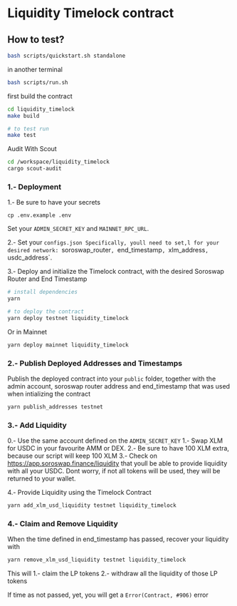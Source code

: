# Liquidity Timelock contract

## How to test?

```bash
bash scripts/quickstart.sh standalone
```

in another terminal

```bash
bash scripts/run.sh
```

first build the contract

```bash
cd liquidity_timelock
make build

# to test run
make test
```

Audit With Scout
```bash
cd /workspace/liquidity_timelock
cargo scout-audit
```

### 1.- Deployment
1.- Be sure to have your secrets
```
cp .env.example .env
```
Set your `ADMIN_SECRET_KEY` and `MAINNET_RPC_URL`.

2.- Set your `configs.json
Specifically, youll need to set,l for your desired network: `soroswap_router`, `end_timestamp`, `xlm_address`, `usdc_address`.

3.- Deploy and initialize the Timelock contract, with the desired Soroswap Router and End Timestamp
```bash
# install dependencies
yarn

# to deploy the contract
yarn deploy testnet liquidity_timelock
```
Or in Mainnet
```bash
yarn deploy mainnet liquidity_timelock
```

### 2.- Publish Deployed Addresses and Timestamps
Publish the deployed contract into your `public` folder, together with the admin account, soroswap router address and end_timestamp that was used when intializing the contract

```bash
yarn publish_addresses testnet
```

### 3.- Add Liquidity
0.- Use the same account defined on the `ADMIN_SECRET_KEY`
1.- Swap XLM for USDC in your favourite AMM or DEX.
2.- Be sure to have 100 XLM extra, because our script will keep 100 XLM
3.- Check on https://app.soroswap.finance/liquidity that youll be able to provide liquidity with all your USDC.
Dont worry, if not all tokens will be used, they will be returned to your wallet.

4.- Provide Liquidity using the Timelock Contract


```bash
yarn add_xlm_usd_liquidity testnet liquidity_timelock
```

### 4.- Claim and Remove Liquidity
When the time defined in end_timestamp has passed, recover your liquidity with


```bash
yarn remove_xlm_usd_liquidity testnet liquidity_timelock
```
This will
1.- claim the LP tokens
2.- withdraw all the liquidity of those LP tokens

If time as not passed, yet, you will get a `Error(Contract, #906)` error